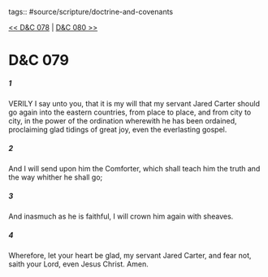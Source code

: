 tags:: #source/scripture/doctrine-and-covenants

[<< D&C 078](/Doctrine_and_Covenants/D&C_078.md) | [D&C 080 >>](/Doctrine_and_Covenants/D&C_080.md)

# D&C 079

##### 1

VERILY I say unto you, that it is my will that my servant Jared Carter should go again into the eastern countries, from place to place, and from city to city, in the power of the ordination wherewith he has been ordained, proclaiming glad tidings of great joy, even the everlasting gospel.

##### 2

And I will send upon him the Comforter, which shall teach him the truth and the way whither he shall go;

##### 3

And inasmuch as he is faithful, I will crown him again with sheaves.

##### 4

Wherefore, let your heart be glad, my servant Jared Carter, and fear not, saith your Lord, even Jesus Christ. Amen.
